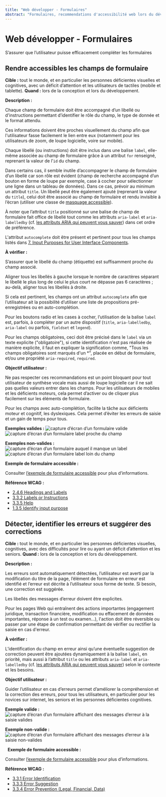 ```yaml
---
title: "Web développer - Formulaires"
abstract: "Formulaires, recommendations d'accessibilité web lors du développement"
---
```


# Web développer - Formulaires

<p class="lead">S’assurer que l’utilisateur puisse efficacement compléter les formulaires</p>

## Rendre accessibles les champs de formulaire

**Cible&nbsp;:** tout le monde, et en particulier les personnes déficientes visuelles et cognitives, avec un déficit d’attention et les utilisateurs de tactiles (mobile et tablette).
**Quand&nbsp;:** lors de la conception et lors du développement.

**Description&nbsp;:**

Chaque champ de formulaire doit être accompagné d’un libellé ou d'instructions permettant d’identifier le rôle du champ, le type de donnée et le format attendu.

Ces informations doivent être proches visuellement du champ afin que l'utilisateur fasse facilement le lien entre eux (notamment pour les utilisateurs de zoom, de loupe logicielle, voire sur mobile).

Chaque libellé (ou instructions) doit être inclus dans une balise `label`, elle-même associée au champ de formulaire grâce à un attribut `for` renseigné, reprenant la valeur de l’`id` du champ.

Dans certains cas, il semble inutile d’accompagner le champ de formulaire d’un libellé car son rôle est évident (champ de recherche accompagné d’un bouton en forme de loupe par exemple, case à cocher pour sélectionner une ligne dans un tableau de données). Dans ce cas, prévoir au minimum un attribut `title`. Un libellé peut être également ajouté (reprenant la valeur du `title`), celui doit être associé au champ de formulaire et rendu invisible à l’écran (utiliser une classe de <a href="../../exemples-de-composants/masquage-accessible/">masquage accessible</a>).

À noter que l’attribut `title` positionné sur une balise de champ de formulaire fait office de libellé tout comme les attributs `aria-label` et `aria-labelledby` (cf. [les attributs ARIA qui peuvent vous sauver](../../../articles/attributs-aria-qui-peuvent-vous-sauver/)) dans cet ordre de préférence.

L'attribut `autocomplete` doit être présent et pertinent pour tous les champs listés dans <a lang="en" href="https://www.w3.org/TR/WCAG22/#input-purposes">7. Input Purposes for User Interface Components</a>.

**À vérifier&nbsp;:**

S’assurer que le libellé du champ (étiquette) est suffisamment proche du champ associé.

Aligner tous les libellés à gauche lorsque le nombre de caractères séparant le libellé le plus long de celui le plus court ne dépasse pas 6 caractères&nbsp;; au-delà, aligner tous les libellés à droite.

Si cela est pertinent, les champs ont un attribut `autocomplete` afin que l’utilisateur ait la possibilité d’utiliser une liste de propositions pré-enregistrées ou en auto-complétion.

Pour les boutons radio et les cases à cocher, l’utilisation de la balise `label` est, parfois, à compléter par un autre dispositif (`title`, `aria-labelledby`, `aria-label` ou parfois, `fieldset` et `legend`).

Pour les champs obligatoires, ceci doit être précisé dans le `label` via un texte explicite ("obligatoire"), si cette identification n'est pas réalisée de manière explicite, il faut en expliquer la signification comme, "Tous les champs obligatoires sont marqués d'un *", placée en début de formulaire, et/ou une propriété `aria-required`, `required`.

**Objectif utilisateur&nbsp;:**

Ne pas respecter ces recommandations est un point bloquant pour tout utilisateur de synthèse vocale mais aussi de loupe logicielle car il ne sait pas quelles valeurs entrer dans les champs. Pour les utilisateurs de mobiles et les déficients moteurs, cela permet d’activer ou de cliquer plus facilement sur les éléments de formulaire.

Pour les champs avec auto-complétion, facilite la tâche aux déficients moteur et cognitif, les dyslexiques. Cela permet d’éviter les erreurs de saisie et un gain de temps pour tous.

**Exemples valides&nbsp;:**
![capture d’écran d’un formulaire valide](../../images/formulaire.png)
![capture d’écran d’un formulaire label proche du champ](../../images/v_label.jpg)

**Exemples non-valides&nbsp;:**
![capture d’écran d’un formulaire auquel il manque un label](../../images/formulaire2.png)
![capture d’écran d’un formulaire label loin du champ](../../images/nv_label.jpg)

**Exemple de formulaire accessible&nbsp;:**

Consulter [l’exemple de formulaire accessible](../../exemples-de-composants/formulaires/) pour plus d’informations.

**Référence <abbr>WCAG</abbr>&nbsp;:**
- <a lang="en" href="https://www.w3.org/TR/WCAG22/#headings-and-labels ">2.4.6 Headings and Labels</a>
- <a lang="en" href="https://www.w3.org/TR/WCAG22/#labels-or-instructions">3.3.2 Labels or Instructions</a>
- <a lang="en" href="https://www.w3.org/TR/WCAG22/#help">3.3.5 Help</a>
- <a lang="en" href="https://www.w3.org/TR/WCAG22/#identify-input-purpose">1.3.5 Identify input purpose</a>




## Détecter, identifier les erreurs et suggérer des corrections

**Cible&nbsp;:** tout le monde, et en particulier les personnes déficientes visuelles, cognitives, avec des difficultés pour lire ou ayant un déficit d’attention et les seniors.
**Quand&nbsp;:** lors de la conception et lors du développement.

**Description&nbsp;:**

Les erreurs sont automatiquement détectées, l’utilisateur est averti par la modification du titre de la page, l’élément de formulaire en erreur est identifié et l’erreur est décrite à l’utilisateur sous forme de texte. Si besoin, une correction est suggérée.

Les libellés des messages d’erreur doivent être explicites.

Pour les pages Web qui entraînent des actions importantes (engagement juridique, transaction financière, modification ou effacement de données importantes, réponse à un test ou examen...), l'action doit être réversible ou passer par une étape de confirmation permettant de vérifier ou rectifier la saisie en cas d'erreur.

**À vérifier&nbsp;:**

L’identification du champ en erreur ainsi qu’une éventuelle suggestion de correction peuvent être ajoutées dynamiquement à la balise `label`, en priorité, mais aussi à l’attribut `title` ou les attributs `aria-label` et `aria-labelledby` (cf. [les attributs ARIA qui peuvent vous sauver](../../../articles/attributs-aria-qui-peuvent-vous-sauver/)) selon le contexte et les besoins.

**Objectif utilisateur&nbsp;:**

Guider l’utilisateur en cas d’erreurs permet d’améliorer la compréhension et la correction des erreurs, pour tous les utilisateurs, en particulier pour les novices sur internet, les seniors et les personnes déficientes cognitives.

**Exemple valide&nbsp;:**
![capture d’écran d’un formulaire affichant des messages d’erreur à la saisie valides](../../images/formulaire-ok.png)

**Exemple non-valide&nbsp;:**
![capture d’écran d’un formulaire affichant des messages d’erreur à la saisie non-valides](../../images/formulaire-ko.png)

&nbsp;
**Exemple de formulaire accessible&nbsp;:**

Consulter [l’exemple de formulaire accessible](../../exemples-de-composants/formulaires/) pour plus d’informations.

**Référence <abbr>WCAG</abbr>&nbsp;:**
- <a lang="en" href="https://www.w3.org/TR/WCAG22/#error-identification">3.3.1 Error Identification</a>
- <a lang="en" href="https://www.w3.org/TR/WCAG22/#error-suggestion">3.3.3 Error Suggestion</a>
- <a lang="en" href="https://www.w3.org/TR/WCAG22/#error-prevention-legal-financial-data">3.3.4 Error Prevention (Legal, Financial, Data)</a>
